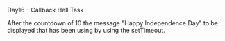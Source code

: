 Day16 - Callback Hell Task

After the countdown of 10 the message "Happy Independence Day" to be displayed that has been using by using the setTimeout.
